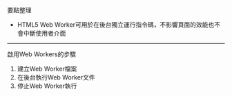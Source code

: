 要點整理
- HTML5 Web Worker可用於在後台獨立運行指令碼，不影響頁面的效能也不會中斷使用者介面

---

啟用Web Workers的步驟
1. 建立Web Worker檔案
2. 在後台執行Web Worker文件
3. 停止Web Worker執行